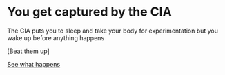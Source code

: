 # You get captured by the CIA
The CIA puts you to sleep and take your body for experimentation but you wake up before anything happens

[Beat them up]

[See what happens](Dead.md)